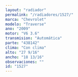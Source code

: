 ```yaml
---
layout: "radiador"
permalink: "/radiadores/1527/"
marca: "Chevrolet"
modelo: "Traverse"
ano: "2009"
motor: "V6 3.6"
transmision: "Automática"
parte: "438142"
clima: "Con clima"
alto: "27 9/16"
ancho: "18 13/16"
observaciones: ""
id: "1527"
---
```


